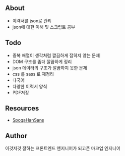 ## About

- 이력서를 json로 관리
- json에 대한 이해 및 스크립트 공부

## Todo

- 중복 배열이 생각처럼 깔끔하게 잡히지 않는 문제
- DOM 구조를 좀더 깔끔하게 정리
- json 데이터의 구조가 깔끔하지 못한 문제
- css 를 sass 로 재정리
- 다국어
- 다양한 이력서 양식
- PDF저장

## Resources

- [SpoqaHanSans](https://spoqa.github.io/spoqa-han-sans/ko-KR/)

## Author

이것저것 잘하는 프론트엔드 앤지니어가 되고픈 마크업 엔지니어
